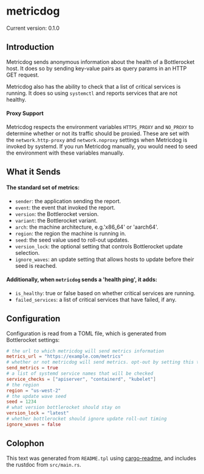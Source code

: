 # metricdog

Current version: 0.1.0

## Introduction

Metricdog sends anonymous information about the health of a Bottlerocket host.
It does so by sending key-value pairs as query params in an HTTP GET request.

Metricdog also has the ability to check that a list of critical services is running.
It does so using `systemctl` and reports services that are not healthy.

#### Proxy Support

Metricdog respects the environment variables `HTTPS_PROXY` and `NO_PROXY` to determine whether or
not its traffic should be proxied. These are set with the `network.http-proxy` and `network.noproxy`
settings when Metricdog is invoked by systemd. If you run Metricdog manually, you would need to
seed the environment with these variables manually.

## What it Sends

#### The standard set of metrics:

* `sender`: the application sending the report.
* `event`: the event that invoked the report.
* `version`: the Bottlerocket version.
* `variant`: the Bottlerocket variant.
* `arch`: the machine architecture, e.g.'x86_64' or 'aarch64'.
* `region`: the region the machine is running in.
* `seed`: the seed value used to roll-out updates.
* `version_lock`: the optional setting that controls Bottlerocket update selection.
* `ignore_waves`: an update setting that allows hosts to update before their seed is reached.

#### Additionally, when `metricdog` sends a 'health ping', it adds:

* `is_healthy`: true or false based on whether critical services are running.
* `failed_services`: a list of critical services that have failed, if any.

## Configuration

Configuration is read from a TOML file, which is generated from Bottlerocket settings:

```toml
# the url to which metricdog will send metrics information
metrics_url = "https://example.com/metrics"
# whether or not metricdog will send metrics. opt-out by setting this to false
send_metrics = true
# a list of systemd service names that will be checked
service_checks = ["apiserver", "containerd", "kubelet"]
# the region
region = "us-west-2"
# the update wave seed
seed = 1234
# what version bottlerocket should stay on
version_lock = "latest"
# whether bottlerocket should ignore update roll-out timing
ignore_waves = false
```

## Colophon

This text was generated from `README.tpl` using [cargo-readme](https://crates.io/crates/cargo-readme), and includes the rustdoc from `src/main.rs`.
